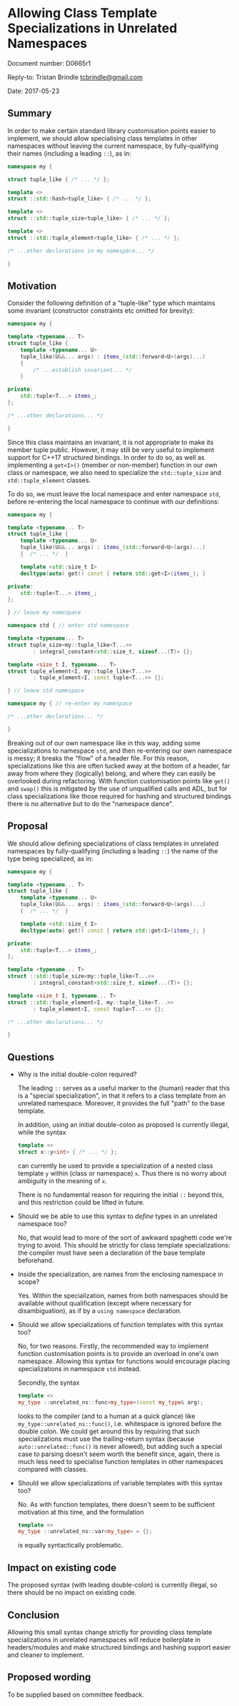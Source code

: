
# Allowing Class Template Specializations in Unrelated Namespaces #

Document number: D0665r1

Reply-to: Tristan Brindle <tcbrindle@gmail.com>

Date: 2017-05-23

## Summary ##

In order to make certain standard library customisation points easier to implement, we should allow specialising class templates in other namespaces without leaving the current namespace, by fully-qualifying their names (including a leading `::`), as in:

```cpp
namespace my {

struct tuple_like { /* ... */ };

template <>
struct ::std::hash<tuple_like> { /* ... */ };

template <>
struct ::std::tuple_size<tuple_like> { /* ... */ };

template <>
struct ::std::tuple_element<tuple_like> { /* ... */ };

/* ...other declarations in my namespace... */

}
```

## Motivation ##

Consider the following definition of a "tuple-like" type which maintains some invariant (constructor constraints etc omitted for brevity):

```cpp
namespace my {

template <typename... T>
struct tuple_like {
    template <typename... U>
    tuple_like(U&&... args) : items_(std::forward<U>(args)...)
    {
        /* ...establish invariant... */
    }

private:
    std::tuple<T...> items_;
};

/* ...other declarations... */

}
```

Since this class maintains an invariant, it is not appropriate to make its member tuple public. However, it may still be very useful to implement support for C++17 structured bindings. In order to do so, as well as implementing a `get<I>()` (member or non-member) function in our own class or namespace, we also need to specialize the `std::tuple_size` and `std::tuple_element` classes.

To do so, we must leave the local namespace and enter namespace `std`, before re-entering the local namespace to continue with our definitions:

```cpp
namespace my {

template <typename... T>
struct tuple_like {
    template <typename... U>
    tuple_like(U&&... args) : items_(std::forward<U>(args)...)
    {  /* ... */  }

    template <std::size_t I>
    decltype(auto) get() const { return std::get<I>(items_); }

private:
    std::tuple<T...> items_;
};

} // leave my namespace

namespace std { // enter std namespace

template <typename... T>
struct tuple_size<my::tuple_like<T...>>
        : integral_constant<std::size_t, sizeof...(T)> {};

template <size_t I, typename... T>
struct tuple_element<I, my::tuple_like<T...>>
        : tuple_element<I, const tuple<T...>> {};

} // leave std namespace

namespace my { // re-enter my namespace

/* ...other declarations... */

}
```

Breaking out of our own namespace like in this way, adding some specializations to namespace `std`, and then re-entering our own namespace is messy; it breaks the "flow" of a header file. For this reason, specializations like this are often tucked away at the bottom of a header, far away from where they (logically) belong, and where they can easily be overlooked during refactoring. With function customisation points like `get()` and `swap()` this is mitigated by the use of unqualified calls and ADL, but for class specializations like those required for hashing and structured bindings there is no alternative but to do the "namespace dance".

## Proposal ##

We should allow defining specializations of class templates in unrelated namespaces by fully-qualifying (including a leading `::`) the name of the type being specialized, as in:

```cpp
namespace my {

template <typename... T>
struct tuple_like {
    template <typename... U>
    tuple_like(U&&... args) : items_(std::forward<U>(args)...)
    {  /* ... */  }

    template <std::size_t I>
    decltype(auto) get() const { return std::get<I>(items_); }

private:
    std::tuple<T...> items_;
};

template <typename... T>
struct ::std::tuple_size<my::tuple_like<T...>>
        : integral_constant<std::size_t, sizeof...(T)> {};

template <size_t I, typename... T>
struct ::std::tuple_element<I, my::tuple_like<T...>>
        : tuple_element<I, const tuple<T...>> {};

/* ...other declarations... */

}
```

## Questions ##

 * Why is the initial double-colon required?

    The leading `::` serves as a useful marker to the (human) reader that this is a "special specialization", in that it refers to a class template from an unrelated namespace. Moreover, it provides the full "path" to the base template.

    In addition, using an initial double-colon as proposed is currently illegal, while the syntax

    ```cpp
    template <>
    struct x::y<int> { /* ... */ };
    ```

    can currently be used to provide a specialization of a nested class template `y` within (class or namespace) `x`. Thus there is no worry about ambiguity in the meaning of `x`.

    There is no fundamental reason for requiring the initial `::` beyond this, and this restriction could be lifted in future.

 * Should we be able to use this syntax to *define* types in an unrelated namespace too?

    No, that would lead to more of the sort of awkward spaghetti code we're trying to avoid. This should be strictly for class template specializations: the compiler must have seen a declaration of the base template beforehand.

* Inside the specialization, are names from the enclosing namespace in scope?

    Yes. Within the specialization, names from both namespaces should be available without qualification (except where necessary for disambiguation), as if by a `using namespace` declaration.

* Should we allow specializations of function templates with this syntax too?

    No, for two reasons. Firstly, the recommended way to implement function customisation points is to provide an overload in one's own namespace. Allowing this syntax for functions would encourage placing specializations in namespace `std` instead.

    Secondly, the syntax

    ```cpp
    template <>
    my_type ::unrelated_ns::func<my_type>(const my_type& arg);
    ```

    looks to the compiler (and to a human at a quick glance) like `my_type::unrelated_ns::func()`, i.e. whitespace is ignored before the double colon. We could get around this by requiring that such specializations must use the trailing-return syntax (because `auto::unrelated::func()` is never allowed), but adding such a special case to parsing doesn't seem worth the benefit since, again, there is much less need to specialise function templates in other namespaces compared with classes.

* Should we allow specializations of variable templates with this syntax too?

    No.  As with function templates, there doesn't seem to be sufficient motivation at this time, and the formulation

    ```cpp
    template <>
    my_type ::unrelated_ns::var<my_type> = {};
    ```

    is equally syntactically problematic.

## Impact on existing code ##

The proposed syntax (with leading double-colon) is currently illegal, so there should be no impact on existing code.


## Conclusion ##

Allowing this small syntax change strictly for providing class template specializations in unrelated namespaces will reduce boilerplate in headers/modules and make structured bindings and hashing support easier and cleaner to implement.


## Proposed wording ##

To be supplied based on committee feedback.
